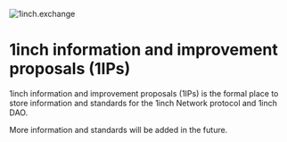 ![1inch.exchange](https://1inch.exchange/assets/images/logo.svg)
# 1inch information and improvement proposals (1IPs)
1inch information and improvement proposals (1IPs) is the formal place to store information and standards for the 1inch Network protocol and 1inch DAO.

More information and standards will be added in the future.
